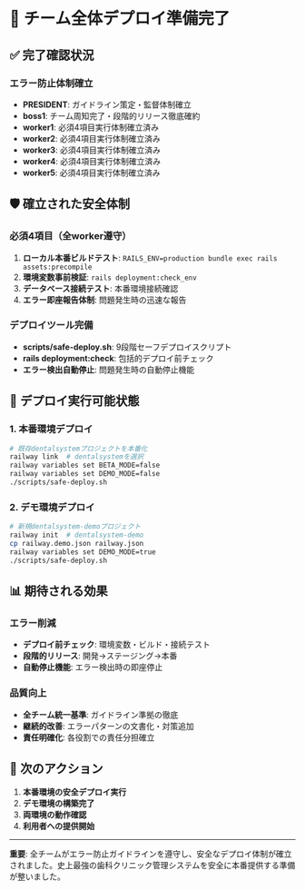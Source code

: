 # 🎉 チーム全体デプロイ準備完了

## ✅ 完了確認状況

### エラー防止体制確立
- **PRESIDENT**: ガイドライン策定・監督体制確立
- **boss1**: チーム周知完了・段階的リリース徹底確約
- **worker1**: 必須4項目実行体制確立済み
- **worker2**: 必須4項目実行体制確立済み
- **worker3**: 必須4項目実行体制確立済み
- **worker4**: 必須4項目実行体制確立済み
- **worker5**: 必須4項目実行体制確立済み

## 🛡️ 確立された安全体制

### 必須4項目（全worker遵守）
1. **ローカル本番ビルドテスト**: `RAILS_ENV=production bundle exec rails assets:precompile`
2. **環境変数事前検証**: `rails deployment:check_env`
3. **データベース接続テスト**: 本番環境接続確認
4. **エラー即座報告体制**: 問題発生時の迅速な報告

### デプロイツール完備
- **scripts/safe-deploy.sh**: 9段階セーフデプロイスクリプト
- **rails deployment:check**: 包括的デプロイ前チェック
- **エラー検出自動停止**: 問題発生時の自動停止機能

## 🚀 デプロイ実行可能状態

### 1. 本番環境デプロイ
```bash
# 既存dentalsystemプロジェクトを本番化
railway link  # dentalsystemを選択
railway variables set BETA_MODE=false
railway variables set DEMO_MODE=false
./scripts/safe-deploy.sh
```

### 2. デモ環境デプロイ
```bash
# 新規dentalsystem-demoプロジェクト
railway init  # dentalsystem-demo
cp railway.demo.json railway.json
railway variables set DEMO_MODE=true
./scripts/safe-deploy.sh
```

## 📊 期待される効果

### エラー削減
- **デプロイ前チェック**: 環境変数・ビルド・接続テスト
- **段階的リリース**: 開発→ステージング→本番
- **自動停止機能**: エラー検出時の即座停止

### 品質向上
- **全チーム統一基準**: ガイドライン準拠の徹底
- **継続的改善**: エラーパターンの文書化・対策追加
- **責任明確化**: 各役割での責任分担確立

## 🎯 次のアクション

1. **本番環境の安全デプロイ実行**
2. **デモ環境の構築完了**
3. **両環境の動作確認**
4. **利用者への提供開始**

---

**重要**: 全チームがエラー防止ガイドラインを遵守し、安全なデプロイ体制が確立されました。史上最強の歯科クリニック管理システムを安全に本番提供する準備が整いました。